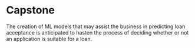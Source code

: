 # Capstone
The creation of ML models that may assist the business in predicting loan acceptance is anticipated to hasten the process of deciding whether or not an application is suitable for a loan.
